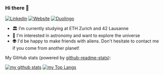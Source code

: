 ### Hi there 👋

[![Linkedin](https://img.shields.io/badge/-LinkedIn-0A66C2?style=flat&logo=Linkedin&logoColor=white)](https://www.linkedin.com/in/yelan-tao/)
[![Website](https://img.shields.io/badge/Website-181717?style=flat&logo=GitHub&logoColor=white)](https://glanfaloth.github.io/portfolio/)
[![Duolingo](https://img.shields.io/badge/Duolingo-58CC02?style=flat&logo=Duolingo&logoColor=white)](https://preview.duolingo.com/profile/glanfaloth)
<!-- [![Lichess](https://img.shields.io/badge/Lichess-000000?style=flat&logo=Lichess&logoColor=white)](https://lichess.org/@/glanfaloth)
[![Instagram](https://img.shields.io/badge/-Instagram-E4405F?style=flat&logo=Instagram&logoColor=white)](https://www.instagram.com/glanfaloth_cevnas/) -->

- 🏛 I’m currently studying at ETH Zurich and 42 Lausanne
- 🔭 I'm interested in astronomy and want to explore the universe
- 👽 I'd be happy to make friends with aliens. Don't hesitate to contact me if you come from another planet!

My GitHub stats (powered by [github-readme-stats](https://github.com/anuraghazra/github-readme-stats)):

[![my github stats](https://github-readme-stats.vercel.app/api?username=Glanfaloth&count_private=true&show_icons=true&hide_title=true&hide_border=true&theme=dracula)](https://github.com/Glanfaloth)
[![my Top Langs](https://github-readme-stats.vercel.app/api/top-langs/?username=Glanfaloth&langs_count=10&layout=compact&hide=Lua&hide_title=true&theme=dracula)](https://github.com/Glanfaloth)
